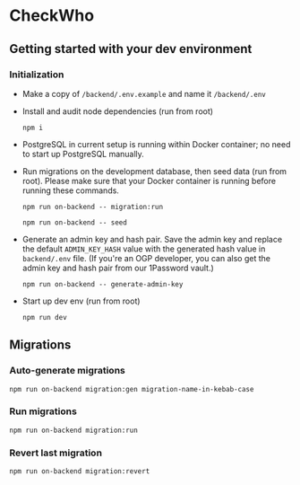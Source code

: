 # CheckWho

## Getting started with your dev environment

### Initialization

- Make a copy of `/backend/.env.example` and name it `/backend/.env`


- Install and audit node dependencies (run from root)
    ```
    npm i
    ```
- PostgreSQL in current setup is running within Docker container; no need to start up PostgreSQL manually.

- Run migrations on the development database, then seed data (run from root). Please make sure that your Docker container is running before running these commands.

    ```
    npm run on-backend -- migration:run
  
    npm run on-backend -- seed
    ```

- Generate an admin key and hash pair. Save the admin key and replace the default `ADMIN_KEY_HASH` value with the generated hash value in `backend/.env` file. (If you're an OGP developer, you can also get the admin key and hash pair from our 1Password vault.)
    ```
    npm run on-backend -- generate-admin-key
- Start up dev env (run from root)
    ```
    npm run dev
    ```

## Migrations

### Auto-generate migrations

```
npm run on-backend migration:gen migration-name-in-kebab-case
```

### Run migrations

```
npm run on-backend migration:run
```

### Revert last migration
```
npm run on-backend migration:revert
```
